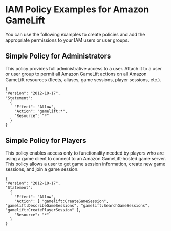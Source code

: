 # IAM Policy Examples for Amazon GameLift<a name="gamelift-iam-policy-examples"></a>

You can use the following examples to create policies and add the appropriate permissions to your IAM users or user groups\.

## Simple Policy for Administrators<a name="iam-policy-simple-example"></a>

This policy provides full administrative access to a user\. Attach it to a user or user group to permit all Amazon GameLift actions on all Amazon GameLift resources \(fleets, aliases, game sessions, player sessions, etc\.\)\.

```
{
"Version": "2012-10-17",
"Statement":
  { 
    "Effect": "Allow", 
    "Action": "gamelift:*", 
    "Resource": "*" 
  }
}
```

## Simple Policy for Players<a name="iam-policy-admin-game-dev-example"></a>

This policy enables access only to functionality needed by players who are using a game client to connect to an Amazon GameLift\-hosted game server\. This policy allows a user to get game session information, create new game sessions, and join a game session\.

```
{
"Version": "2012-10-17",
"Statement":
  { 
    "Effect": "Allow", 
    "Action": [ "gamelift:CreateGameSession", "gamelift:DescribeGameSessions", "gamelift:SearchGameSessions", "gamelift:CreatePlayerSession" ], 
    "Resource": "*" 
  }
}
```